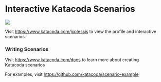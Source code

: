 # Interactive Katacoda Scenarios

[![](http://shields.katacoda.com/katacoda/jcplessis/count.svg)](https://www.katacoda.com/jcplessis "Get your profile on Katacoda.com")

Visit https://www.katacoda.com/jcplessis to view the profile and interactive scenarios

### Writing Scenarios
Visit https://www.katacoda.com/docs to learn more about creating Katacoda scenarios

For examples, visit https://github.com/katacoda/scenario-example
